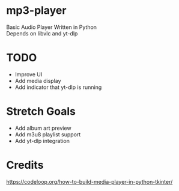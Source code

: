 # mp3-player
Basic Audio Player Written in Python  
Depends on libvlc and yt-dlp

# TODO
- Improve UI
- Add media display
- Add indicator that yt-dlp is running

# Stretch Goals
- Add album art preview
- Add m3u8 playlist support
- Add yt-dlp integration

# Credits
https://codeloop.org/how-to-build-media-player-in-python-tkinter/
